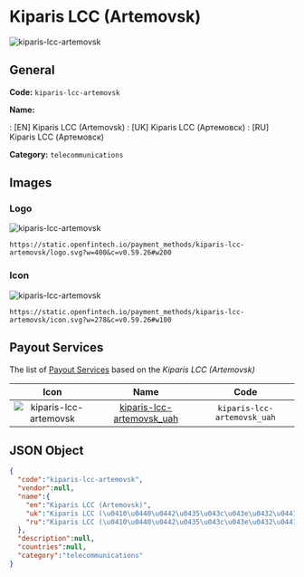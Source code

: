 
# Kiparis LCC (Artemovsk) 
![kiparis-lcc-artemovsk](https://static.openfintech.io/payment_methods/kiparis-lcc-artemovsk/logo.svg?w=400&c=v0.59.26#w200)  

## General 
**Code:** `kiparis-lcc-artemovsk` 
 
**Name:** 
 
:	[EN] Kiparis LCC (Artemovsk) 
:	[UK] Kiparis LCC (Артемовск) 
:	[RU] Kiparis LCC (Артемовск) 
 
**Category:** `telecommunications` 
 

## Images 

### Logo 
![kiparis-lcc-artemovsk](https://static.openfintech.io/payment_methods/kiparis-lcc-artemovsk/logo.svg?w=400&c=v0.59.26#w200)  

```
https://static.openfintech.io/payment_methods/kiparis-lcc-artemovsk/logo.svg?w=400&c=v0.59.26#w200
```  

### Icon 
![kiparis-lcc-artemovsk](https://static.openfintech.io/payment_methods/kiparis-lcc-artemovsk/icon.svg?w=278&c=v0.59.26#w100)  

```
https://static.openfintech.io/payment_methods/kiparis-lcc-artemovsk/icon.svg?w=278&c=v0.59.26#w100
```  

## Payout Services 
 
The list of [Payout Services](/payout-services/) based on the _Kiparis LCC (Artemovsk)_ 

|Icon|Name|Code| 
|:---:|:---:|:---:| 
|![kiparis-lcc-artemovsk](https://static.openfintech.io/payout_methods/kiparis-lcc-artemovsk/icon.svg?w=278&c=v0.59.26#w40) |[kiparis-lcc-artemovsk_uah](/payout-services/kiparis-lcc-artemovsk_uah/)|`kiparis-lcc-artemovsk_uah`| 
 

## JSON Object 

```json
{
  "code":"kiparis-lcc-artemovsk",
  "vendor":null,
  "name":{
    "en":"Kiparis LCC (Artemovsk)",
    "uk":"Kiparis LCC (\u0410\u0440\u0442\u0435\u043c\u043e\u0432\u0441\u043a)",
    "ru":"Kiparis LCC (\u0410\u0440\u0442\u0435\u043c\u043e\u0432\u0441\u043a)"
  },
  "description":null,
  "countries":null,
  "category":"telecommunications"
}
```  
